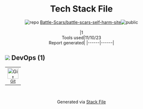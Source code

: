<!--
--- Readme.md Snippet without images Start ---
## Tech Stack
Battle-Scars/battle-scars-self-harm-site is built on the following main stack:

Full tech stack [here](/techstack.md)
--- Readme.md Snippet without images End ---

--- Readme.md Snippet with images Start ---
## Tech Stack
Battle-Scars/battle-scars-self-harm-site is built on the following main stack:

Full tech stack [here](/techstack.md)
--- Readme.md Snippet with images End ---
-->
<div align="center">

# Tech Stack File
![](https://img.stackshare.io/repo.svg "repo") [Battle-Scars/battle-scars-self-harm-site](https://github.com/Battle-Scars/battle-scars-self-harm-site)![](https://img.stackshare.io/public_badge.svg "public")
<br/><br/>
|1<br/>Tools used|11/10/23 <br/>Report generated|
|------|------|
</div>

## <img src='https://img.stackshare.io/devops.svg'/> DevOps (1)
<table><tr>
  <td align='center'>
  <img width='36' height='36' src='https://img.stackshare.io/service/1046/git.png' alt='Git'>
  <br>
  <sub><a href="http://git-scm.com/">Git</a></sub>
  <br>
  <sub></sub>
</td>

</tr>
</table>

<br/>
<div align='center'>

Generated via [Stack File](https://github.com/apps/stack-file)
